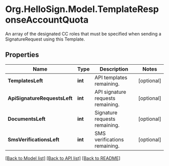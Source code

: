 # Org.HelloSign.Model.TemplateResponseAccountQuota
An array of the designated CC roles that must be specified when sending a SignatureRequest using this Template.

## Properties

Name | Type | Description | Notes
------------ | ------------- | ------------- | -------------
**TemplatesLeft** | **int** |  API templates remaining.  | [optional] 
**ApiSignatureRequestsLeft** | **int** |  API signature requests remaining.  | [optional] 
**DocumentsLeft** | **int** |  Signature requests remaining.  | [optional] 
**SmsVerificationsLeft** | **int** |  SMS verifications remaining.  | [optional] 

[[Back to Model list]](../README.md#documentation-for-models) [[Back to API list]](../README.md#documentation-for-api-endpoints) [[Back to README]](../README.md)

